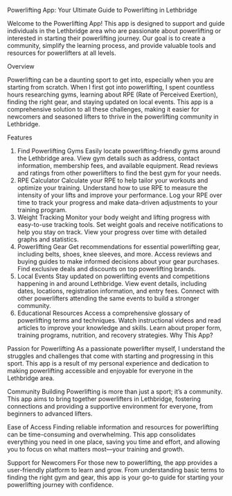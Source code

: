 Powerlifting App: Your Ultimate Guide to Powerlifting in Lethbridge

Welcome to the Powerlifting App! This app is designed to support and guide individuals in the Lethbridge area who are passionate about powerlifting or interested in starting their powerlifting journey. Our goal is to create a community, simplify the learning process, and provide valuable tools and resources for powerlifters at all levels.

Overview

Powerlifting can be a daunting sport to get into, especially when you are starting from scratch. When I first got into powerlifting, I spent countless hours researching gyms, learning about RPE (Rate of Perceived Exertion), finding the right gear, and staying updated on local events. This app is a comprehensive solution to all these challenges, making it easier for newcomers and seasoned lifters to thrive in the powerlifting community in Lethbridge.

Features

1. Find Powerlifting Gyms
Easily locate powerlifting-friendly gyms around the Lethbridge area.
View gym details such as address, contact information, membership fees, and available equipment.
Read reviews and ratings from other powerlifters to find the best gym for your needs.
2. RPE Calculator
Calculate your RPE to help tailor your workouts and optimize your training.
Understand how to use RPE to measure the intensity of your lifts and improve your performance.
Log your RPE over time to track your progress and make data-driven adjustments to your training program.
3. Weight Tracking
Monitor your body weight and lifting progress with easy-to-use tracking tools.
Set weight goals and receive notifications to help you stay on track.
View your progress over time with detailed graphs and statistics.
4. Powerlifting Gear
Get recommendations for essential powerlifting gear, including belts, shoes, knee sleeves, and more.
Access reviews and buying guides to make informed decisions about your gear purchases.
Find exclusive deals and discounts on top powerlifting brands.
5. Local Events
Stay updated on powerlifting events and competitions happening in and around Lethbridge.
View event details, including dates, locations, registration information, and entry fees.
Connect with other powerlifters attending the same events to build a stronger community.
6. Educational Resources
Access a comprehensive glossary of powerlifting terms and techniques.
Watch instructional videos and read articles to improve your knowledge and skills.
Learn about proper form, training programs, nutrition, and recovery strategies.
Why This App?

Passion for Powerlifting
As a passionate powerlifter myself, I understand the struggles and challenges that come with starting and progressing in this sport. This app is a result of my personal experience and dedication to making powerlifting accessible and enjoyable for everyone in the Lethbridge area.

Community Building
Powerlifting is more than just a sport; it’s a community. This app aims to bring together powerlifters in Lethbridge, fostering connections and providing a supportive environment for everyone, from beginners to advanced lifters.

Ease of Access
Finding reliable information and resources for powerlifting can be time-consuming and overwhelming. This app consolidates everything you need in one place, saving you time and effort, and allowing you to focus on what matters most—your training and growth.

Support for Newcomers
For those new to powerlifting, the app provides a user-friendly platform to learn and grow. From understanding basic terms to finding the right gym and gear, this app is your go-to guide for starting your powerlifting journey with confidence.
 
